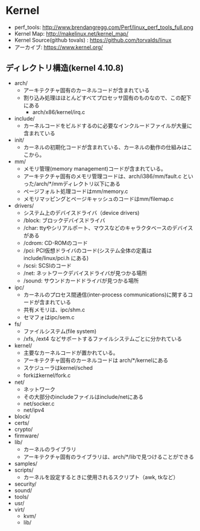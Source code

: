 # Kernel

* perf_tools: http://www.brendangregg.com/Perf/linux_perf_tools_full.png
* Kernel Map: http://makelinux.net/kernel_map/
* Kernel Source(github tovals) : https://github.com/torvalds/linux
* アーカイブ: https://www.kernel.org/

## ディレクトリ構造(kernel 4.10.8)
* arch/
    * アーキテクチャ固有のカーネルコードが含まれている
    * 割り込み処理はほとんどすべてプロセッサ固有のものなので、この配下にある
        * arch/x86/kernel/irq.c
* include/
    * カーネルコードをビルドするのに必要なインクルードファイルが大量に含まれている
* init/
    * カーネルの初期化コードが含まれている、カーネルの動作の仕組みはここから。
* mm/
    * メモリ管理(memory management)コードが含まれている。
    * アーキテクチャ固有のメモリ管理コードは、arch/i386/mm/fault.c といった/arch/*/mmディレクトリ以下にある
    * ページフォルト処理コードはmm/memory.c
    * メモリマッピングとページキャッシュのコードはmm/filemap.c
* drivers/
    * システム上のデバイスドライバ（device drivers)
    * /block: ブロックデバイスドライバ
    * /char: ttyやシリアルポート、マウスなどのキャラクタベースのデバイスがある
    * /cdrom: CD-ROMのコード
    * /pci: PCI仮想ドライバのコード(システム全体の定義はinclude/linux/pci.h にある)
    * /scsi: SCSIのコード
    * /net: ネットワークデバイスドライバが見つかる場所
    * /sound: サウンドカードドライバが見つかる場所
* ipc/
    * カーネルのプロセス間通信(inter-process communications)に関するコードが含まれている
    * 共有メモリは、ipc/shm.c
    * セマフォはipc/sem.c
* fs/
    * ファイルシステム(file system)
    * /xfs, /ext4 などサポートするファイルシステムごとに分かれている
* kernel/
    * 主要なカーネルコードが置かれている。
    * アーキテクチャ固有のカーネルコードは arch/*/kernelにある
    * スケジューラはkernel/sched
    * forkはkernel/fork.c
* net/
    * ネットワーク
    * その大部分のincludeファイルはinclude/netにある
    * net/socker.c
    * net/ipv4
* block/
* certs/
* crypto/
* firmware/
* lib/
    * カーネルのライブラリ
    * アーキテクチャ固有のライブラリは、arch/*/libで見つけることができる
* samples/
* scripts/
    * カーネルを設定するときに使用されるスクリプト（awk, tkなど）
* security/
* sound/
* tools/
* usr/
* virt/
    * kvm/
    * lib/
